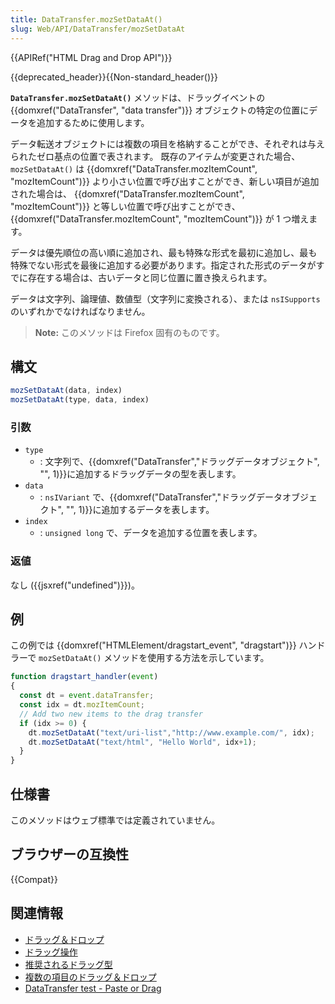 ```yaml
---
title: DataTransfer.mozSetDataAt()
slug: Web/API/DataTransfer/mozSetDataAt
---
```

{{APIRef("HTML Drag and Drop API")}}

{{deprecated_header}}{{Non-standard_header()}}

**`DataTransfer.mozSetDataAt()`** メソッドは、ドラッグイベントの {{domxref("DataTransfer", "data transfer")}} オブジェクトの特定の位置にデータを追加するために使用します。

データ転送オブジェクトには複数の項目を格納することができ、それぞれは与えられたゼロ基点の位置で表されます。
既存のアイテムが変更された場合、 `mozSetDataAt()` は {{domxref("DataTransfer.mozItemCount", "mozItemCount")}} より小さい位置で呼び出すことができ、新しい項目が追加された場合は、 {{domxref("DataTransfer.mozItemCount", "mozItemCount")}} と等しい位置で呼び出すことができ、 {{domxref("DataTransfer.mozItemCount", "mozItemCount")}} が 1 つ増えます。

データは優先順位の高い順に追加され、最も特殊な形式を最初に追加し、最も特殊でない形式を最後に追加する必要があります。指定された形式のデータがすでに存在する場合は、古いデータと同じ位置に置き換えられます。

データは文字列、論理値、数値型（文字列に変換される）、または `nsISupports` のいずれかでなければなりません。

> **Note:** このメソッドは Firefox 固有のものです。

## 構文

```js
mozSetDataAt(data, index)
mozSetDataAt(type, data, index)
```

### 引数

- `type`
  - : 文字列で、{{domxref("DataTransfer","ドラッグデータオブジェクト", "", 1)}}に追加するドラッグデータの型を表します。
- `data`
  - : `nsIVariant` で、{{domxref("DataTransfer","ドラッグデータオブジェクト", "", 1)}}に追加するデータを表します。
- `index`
  - : `unsigned long` で、データを追加する位置を表します。

### 返値

なし ({{jsxref("undefined")}})。

## 例

この例では {{domxref("HTMLElement/dragstart_event", "dragstart")}} ハンドラーで `mozSetDataAt()` メソッドを使用する方法を示しています。

```js
function dragstart_handler(event)
{
  const dt = event.dataTransfer;
  const idx = dt.mozItemCount;
  // Add two new items to the drag transfer
  if (idx >= 0) {
    dt.mozSetDataAt("text/uri-list","http://www.example.com/", idx);
    dt.mozSetDataAt("text/html", "Hello World", idx+1);
  }
}
```

## 仕様書

このメソッドはウェブ標準では定義されていません。

## ブラウザーの互換性

{{Compat}}

## 関連情報

- [ドラッグ＆ドロップ](/ja/docs/Web/API/HTML_Drag_and_Drop_API)
- [ドラッグ操作](/ja/docs/Web/API/HTML_Drag_and_Drop_API/Drag_operations)
- [推奨されるドラッグ型](/ja/docs/Web/API/HTML_Drag_and_Drop_API/Recommended_drag_types)
- [複数の項目のドラッグ＆ドロップ](/ja/docs/Web/API/HTML_Drag_and_Drop_API/Multiple_items)
- [DataTransfer test - Paste or Drag](https://codepen.io/tech_query/pen/MqGgap)
